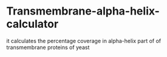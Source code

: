 # Transmembrane-alpha-helix-calculator
it calculates the percentage coverage in alpha-helix part of of transmembrane proteins of yeast

